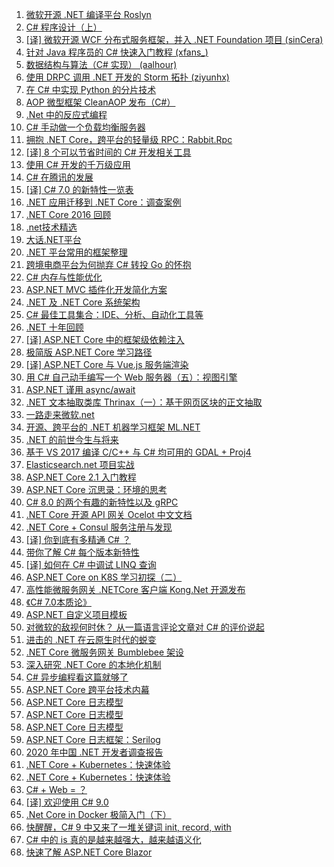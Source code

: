 1. [微软开源 .NET 编译平台 Roslyn](https://weekly.manong.io/bounce?url=http%3A%2F%2Froslyn.codeplex.com%2F&aid=892&nid=26)
1. [C# 程序设计（上）](https://weekly.manong.io/bounce?url=http%3A%2F%2Fmooc.study.163.com%2Fcourse%2FPKU-1000003003%23%2F&aid=1732&nid=55)
1. [[译] 微软开源 WCF 分布式服务框架，并入 .NET Foundation 项目 (sinCera)](https://weekly.manong.io/bounce?url=http%3A%2F%2F36kr.com%2Fp%2F533141.html&aid=2406&nid=72)
1. [针对 Java 程序员的 C# 快速入门教程 (xfans_)](https://weekly.manong.io/bounce?url=https%3A%2F%2Fgithub.com%2Fxfans%2FCsharp_java_book&aid=2850&nid=79)
1. [数据结构与算法（C# 实现） (aalhour)](https://weekly.manong.io/bounce?url=https%3A%2F%2Fgithub.com%2Faalhour%2FC-Sharp-Algorithms&aid=3049&nid=81)
1. [使用 DRPC 调用 .NET 开发的 Storm 拓扑 (ziyunhx)](https://weekly.manong.io/bounce?url=http%3A%2F%2Fwww.tnidea.com%2Fcall-dot-net-drpc-program.html%3Fhmsr%3Dtoutiao.io%26utm_medium%3Dtoutiao.io%26utm_source%3Dtoutiao.io&aid=3815&nid=90)
1. [在 C# 中实现 Python 的分片技术](https://weekly.manong.io/bounce?url=http%3A%2F%2Fwww.cnblogs.com%2FJarvin%2Fp%2F3721728.html&aid=3991&nid=92)
1. [AOP 微型框架 CleanAOP 发布（C#）](https://weekly.manong.io/bounce?url=https%3A%2F%2Fgithub.com%2FJarvin-Guan%2FCleanAOP%2Fblob%2Fmaster%2FREADME.md&aid=4203&nid=94)
1. [.Net 中的反应式编程](https://weekly.manong.io/bounce?url=http%3A%2F%2Fwww.cnblogs.com%2Frichieyang%2Fp%2F4974630.html&aid=4369&nid=96)
1. [C# 手动做一个负载均衡服务器](https://weekly.manong.io/bounce?url=http%3A%2F%2Fwww.cnblogs.com%2Fnewsea%2Fp%2F4982466.html&aid=4405&nid=96)
1. [拥抱 .NET Core，跨平台的轻量级 RPC：Rabbit.Rpc](https://weekly.manong.io/bounce?url=http%3A%2F%2Fwww.cnblogs.com%2Fants%2Fp%2F5652132.html&aid=6866&nid=126)
1. [[译] 8 个可以节省时间的 C# 开发相关工具](https://weekly.manong.io/bounce?url=http%3A%2F%2Ftoutiao.io%2Fj%2Fnm76ma&aid=7174&nid=131)
1. [使用 C# 开发的千万级应用](https://weekly.manong.io/bounce?url=http%3A%2F%2Fmp.weixin.qq.com%2Fs%3F__biz%3DMzAwNTMxMzg1MA%3D%3D%26mid%3D2654067903%26idx%3D1%26sn%3Db7dbc68796950b27a69acea973b414bc&aid=7452&nid=135)
1. [C# 在腾讯的发展](https://weekly.manong.io/bounce?url=https%3A%2F%2Ftoutiao.io%2Fj%2F5raby8&aid=7655&nid=138)
1. [[译] C# 7.0 的新特性一览表](https://weekly.manong.io/bounce?url=https%3A%2F%2Ftoutiao.io%2Fk%2Fl2xnv9&aid=7722&nid=139)
1. [.NET 应用迁移到 .NET Core：调查案例](https://weekly.manong.io/bounce?url=http%3A%2F%2Fmp.weixin.qq.com%2Fs%2FPqko9ofLIdCDDO_oh6PivA&aid=8146&nid=146)
1. [.NET Core 2016 回顾](https://weekly.manong.io/bounce?url=https%3A%2F%2Ftoutiao.io%2Fk%2Fb5zp70&aid=8398&nid=150)
1. [.net技术精选](https://weekly.manong.io/bounce?url=http%3A%2F%2Ftoutiao.io%2Fsubjects%2F4870&aid=8434&nid=150)
1. [大话.NET平台](https://weekly.manong.io/bounce?url=http%3A%2F%2Ftoutiao.io%2Fsubjects%2F116492%23161&aid=9219&nid=161)
1. [.NET 平台常用的框架整理](https://weekly.manong.io/bounce?url=https%3A%2F%2Ftoutiao.io%2Fk%2Fakac99&aid=9624&nid=167)
1. [跨境电商平台为何抛弃 C# 转投 Go 的怀抱](https://weekly.manong.io/bounce?url=http%3A%2F%2Fmp.weixin.qq.com%2Fs%2F4lV0EwrwGsnUKiYwb3dMjw&aid=10506&nid=180)
1. [C# 内存与性能优化](https://weekly.manong.io/bounce?url=https%3A%2F%2Fmp.weixin.qq.com%2Fs%2FbYZqOZD0WDVK_o8W6ygG5A&aid=10509&nid=180)
1. [ASP.NET MVC 插件化开发简化方案](https://weekly.manong.io/bounce?url=https%3A%2F%2Ftoutiao.io%2Fk%2Fdct4by&aid=10610&nid=181)
1. [.NET 及 .NET Core 系统架构](https://weekly.manong.io/bounce?url=http%3A%2F%2Fmp.weixin.qq.com%2Fs%2FVjNE5pHcg4w03Vy3Xy8unw&aid=10883&nid=185)
1. [C# 最佳工具集合：IDE、分析、自动化工具等](https://weekly.manong.io/bounce?url=http%3A%2F%2Fmp.weixin.qq.com%2Fs%2F3tdw7v7Jm-Do_KpP8-X1WQ&aid=10936&nid=185)
1. [.NET 十年回顾](https://weekly.manong.io/bounce?url=http%3A%2F%2Fmp.weixin.qq.com%2Fs%2F9e9aNWlUA7zviD70OCIqSw&aid=11112&nid=188)
1. [[译] ASP.NET Core 中的框架级依赖注入](https://weekly.manong.io/bounce?url=https%3A%2F%2Ftoutiao.io%2Fk%2F92aezg&aid=11238&nid=190)
1. [极简版 ASP.NET Core 学习路径](https://weekly.manong.io/bounce?url=https%3A%2F%2Ftoutiao.io%2Fk%2F5r2qpq&aid=11387&nid=192)
1. [[译] ASP.NET Core 与 Vue.js 服务端渲染](https://weekly.manong.io/bounce?url=http%3A%2F%2Fmp.weixin.qq.com%2Fs%2F2g22QfGxkZUYhO2b29JCuw&aid=11451&nid=193)
1. [用 C# 自己动手编写一个 Web 服务器（五）：视图引擎](https://weekly.manong.io/bounce?url=https%3A%2F%2Ftoutiao.io%2Fk%2Fb6h60n&aid=11753&nid=197)
1. [ASP.NET 谨用 async/await](https://weekly.manong.io/bounce?url=https%3A%2F%2Ftoutiao.io%2Fk%2Fw5jdrw&aid=11980&nid=200)
1. [.NET 文本抽取类库 Thrinax（一）：基于网页区块的正文抽取](https://weekly.manong.io/bounce?url=https%3A%2F%2Ftoutiao.io%2Fk%2F3mdlkx&aid=12224&nid=203)
1. [一路走来微软.net](https://weekly.manong.io/bounce?url=http%3A%2F%2Ftoutiao.io%2Fsubjects%2F134649%23207&aid=12539&nid=207)
1. [开源、跨平台的 .NET 机器学习框架 ML.NET](https://weekly.manong.io/bounce?url=https%3A%2F%2Fmp.weixin.qq.com%2Fs%2FUFMvTnBchyTP-jbGGzNYIQ&aid=13394&nid=220)
1. [.NET 的前世今生与将来](https://weekly.manong.io/bounce?url=https%3A%2F%2Ftoutiao.io%2Fk%2Fl7arpv&aid=14197&nid=232)
1. [基于 VS 2017 编译 C/C++ 与 C# 均可用的 GDAL + Proj4](https://weekly.manong.io/bounce?url=https%3A%2F%2Fmp.weixin.qq.com%2Fs%2FUR1My0mKk_cCYsyPop2Qvw&aid=14418&nid=235)
1. [Elasticsearch.net 项目实战](https://weekly.manong.io/bounce?url=https%3A%2F%2Fmp.weixin.qq.com%2Fs%3F__biz%3DMzI0MzM1NjUyMQ%3D%3D%26mid%3D2247483730%26idx%3D1%26sn%3Dad0aad22a73d675dc9ec916b322b32b8&aid=14560&nid=237)
1. [ASP.NET Core 2.1 入门教程](https://weekly.manong.io/bounce?url=https%3A%2F%2Ftoutiao.io%2Fk%2Fono966&aid=15249&nid=248)
1. [ASP.NET Core 沉思录：环境的思考](https://weekly.manong.io/bounce?url=https%3A%2F%2Fmp.weixin.qq.com%2Fs%2FYi5O19LRFqT2bMClXPGUZQ&aid=15681&nid=254)
1. [C# 8.0 的两个有趣的新特性以及 gRPC](https://weekly.manong.io/bounce?url=https%3A%2F%2Ftoutiao.io%2Fk%2Ftp887e&aid=16230&nid=261)
1. [.NET Core 开源 API 网关 Ocelot 中文文档](https://weekly.manong.io/bounce?url=https%3A%2F%2Ftoutiao.io%2Fk%2F4jsgvg&aid=16296&nid=262)
1. [.NET Core + Consul 服务注册与发现](https://weekly.manong.io/bounce?url=https%3A%2F%2Ftoutiao.io%2Fk%2Fkbkq1w&aid=16402&nid=263)
1. [[译] 你到底有多精通 C# ？](https://weekly.manong.io/bounce?url=https%3A%2F%2Fmp.weixin.qq.com%2Fs%2FMkz4wAY0Latf-u4KoE92Hg&aid=16502&nid=264)
1. [带你了解 C# 每个版本新特性](https://weekly.manong.io/bounce?url=https%3A%2F%2Fmp.weixin.qq.com%2Fs%2FmysJi7i-GhQgQ2ozWbBPNg&aid=16709&nid=267)
1. [[译] 如何在 C# 中调试 LINQ 查询](https://weekly.manong.io/bounce?url=https%3A%2F%2Fmp.weixin.qq.com%2Fs%2FPTQ7CrxCL6efSPwqgREE2A&aid=16839&nid=268)
1. [ASP.NET Core on K8S 学习初探（二）](https://weekly.manong.io/bounce?url=https%3A%2F%2Fmp.weixin.qq.com%2Fs%2FOcJLKkRFB_jtY_ZNn-BBEQ&aid=16915&nid=269)
1. [高性能微服务网关 .NETCore 客户端 Kong.Net 开源发布](https://weekly.manong.io/bounce?url=https%3A%2F%2Fmp.weixin.qq.com%2Fs%2FvKAjx0C0JpwKZ56qii9FQg&aid=17003&nid=270)
1. [《C# 7.0本质论》](https://weekly.manong.io/bounce?url=https%3A%2F%2Fitem.jd.com%2F12528809.html%23none&aid=17009&nid=270)
1. [ASP.NET 自定义项目模板](https://weekly.manong.io/bounce?url=https%3A%2F%2Ftoutiao.io%2Fk%2F9ejx28s&aid=17300&nid=274)
1. [对微软的敌视何时休？ 从一篇语言评论文章对 C# 的评价说起](https://weekly.manong.io/bounce?url=https%3A%2F%2Fmp.weixin.qq.com%2Fs%2F7UBqWAAFgeR4dn6CBcxNjw&aid=17436&nid=276)
1. [进击的 .NET 在云原生时代的蜕变](https://weekly.manong.io/bounce?url=https%3A%2F%2Fmp.weixin.qq.com%2Fs%2Fqfqk9BtiZ9i3iSJSYB-MaA&aid=17736&nid=280)
1. [.NET Core 微服务网关 Bumblebee 架设](https://weekly.manong.io/bounce?url=https%3A%2F%2Fmp.weixin.qq.com%2Fs%2F5k6gZzj-gPcRksHnRyZejw&aid=17815&nid=281)
1. [深入研究 .NET Core 的本地化机制](https://weekly.manong.io/bounce?nid=284&aid=18016&url=https%3A%2F%2Fmp.weixin.qq.com%2Fs%2FpKuhKqG0NhxXrmfKzPWNkA)
1. [C# 异步编程看这篇就够了](https://weekly.manong.io/bounce?nid=291&aid=18476&url=https%3A%2F%2Ftoutiao.io%2Fk%2F5se2gt7)
1. [ASP.NET Core 跨平台技术内幕](https://weekly.manong.io/bounce?nid=292&aid=18519&url=https%3A%2F%2Ftoutiao.io%2Fk%2Fnwhor8a)
1. [ASP.NET Core 日志模型](https://weekly.manong.io/bounce?nid=295&aid=18728&url=https%3A%2F%2Ftoutiao.io%2Fk%2Fq51p6xo)
1. [ASP.NET Core 日志模型](https://weekly.manong.io/bounce?nid=295&aid=18728&url=https%3A%2F%2Ftoutiao.io%2Fk%2Fq51p6xo)
1. [ASP.NET Core 日志模型](https://weekly.manong.io/bounce?nid=295&aid=18728&url=https%3A%2F%2Ftoutiao.io%2Fk%2Fq51p6xo)
1. [ASP.NET Core 日志框架：Serilog](https://weekly.manong.io/bounce?nid=296&aid=18791&url=https%3A%2F%2Ftoutiao.io%2Fk%2Fryhq52i)
1. [2020 年中国 .NET 开发者调查报告](https://weekly.manong.io/bounce?nid=297&aid=18853&url=https%3A%2F%2Ftoutiao.io%2Fk%2Fa9susq0)
1. [.NET Core + Kubernetes：快速体验](https://weekly.manong.io/bounce?nid=301&aid=19063&url=https%3A%2F%2Ftoutiao.io%2Fk%2Fnriahxw)
1. [.NET Core + Kubernetes：快速体验](https://weekly.manong.io/bounce?nid=301&aid=19063&url=https%3A%2F%2Ftoutiao.io%2Fk%2Fnriahxw)
1. [C# + Web = ？](https://weekly.manong.io/bounce?nid=304&aid=19201&url=https%3A%2F%2Ftoutiao.io%2Fk%2Fpgzukhr)
1. [[译] 欢迎使用 C# 9.0](https://weekly.manong.io/bounce?nid=308&aid=19390&url=https%3A%2F%2Ftoutiao.io%2Fk%2Fauwyk3t)
1. [.Net Core in Docker 极简入门（下）](https://weekly.manong.io/bounce?nid=314&aid=19676&url=https%3A%2F%2Ftoutiao.io%2Fk%2Fx2tzzjf)
1. [快醒醒，C# 9 中又来了一堆关键词 init, record, with](https://weekly.manong.io/bounce?nid=317&aid=19800&url=https%3A%2F%2Ftoutiao.io%2Fk%2Fgqq6vrg)
1. [C# 中的 is 真的是越来越强大，越来越语义化](https://weekly.manong.io/bounce?nid=321&aid=19965&url=https%3A%2F%2Fmp.weixin.qq.com%2Fs%2FVVqMEK2_RM2zOn_aS16ncA)
1. [快速了解 ASP.NET Core Blazor](https://weekly.manong.io/bounce?nid=324&aid=20090&url=https%3A%2F%2Ftoutiao.io%2Fk%2Fczo40rv)
